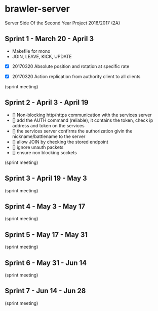# brawler-server
Server Side Of the Second Year Project 2016/2017 (2A)

Sprint 1 - March 20 - April 3
-

* Makefile for mono
* JOIN, LEAVE, KICK, UPDATE

- [x] 20170320 Absolute position and rotation at specific rate
- [x] 20170320 Action replication from authority client to all clients


(sprint meeting)


Sprint 2 - April 3 - April 19
-

- [] Non-blocking http/https communication with the services server
- [] add the AUTH command (reliable), it contains the token, check ip address and token on the services
- [] the services server confirms the authorization givin the nickname/battlename to the server
- [] allow JOIN by checking the stored endpoint
- [] ignore unauth packets
- [] ensure non blocking sockets

(sprint meeting)

Sprint 3 - April 19 - May 3
-

(sprint meeting)

Sprint 4 - May 3 - May 17
-

(sprint meeting)

Sprint 5 - May 17 - May 31
-

(sprint meeting)

Sprint 6 - May 31 - Jun 14 
-

(sprint meeting)

Sprint 7 - Jun 14 - Jun 28
-

(sprint meeting)

